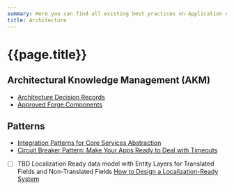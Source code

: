```yaml
---
summary: Here you can find all existing best practices on Application Architecture.
title: Architecture
---
```

# {{page.title}}

<!--* TOC
{:toc}
-->
## Architectural Knowledge Management (AKM)

* [Architecture Decision Records]
* [Approved Forge Components]

## Patterns

* [Integration Patterns for Core Services Abstraction]
* [Circuit Breaker Pattern: Make Your Apps Ready to Deal with Timeouts]
* [ ] TBD Localization Ready data model with Entity Layers for Translated Fields and Non-Translated Fields [How to Design a Localization-Ready System]

[Architecture Decision Records]: adr/intro.md
[Approved Forge Components]: forge-components.md
[Integration Patterns for Core Services Abstraction]: https://success.outsystems.com/Support/Enterprise_Customers/Maintenance_and_Operations/Designing_the_Architecture_of_Your_OutSystems_Applications/05_Integration_Patterns_for_Core_Services_Abstraction
[Circuit Breaker Pattern: Make Your Apps Ready to Deal with Timeouts]: https://www.outsystems.com/blog/posts/circuit-breaker-pattern/
[How to Design a Localization-Ready System]: https://vertabelo.com/blog/data-modeling-for-multiple-languages-how-to-design-a-localization-ready-system/
